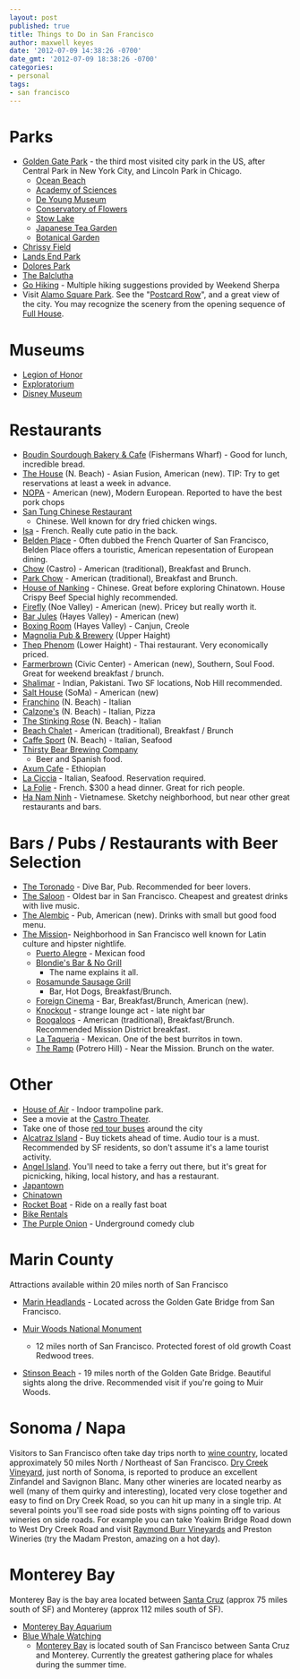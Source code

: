 ```yaml
---
layout: post
published: true
title: Things to Do in San Francisco
author: maxwell keyes
date: '2012-07-09 14:38:26 -0700'
date_gmt: '2012-07-09 18:38:26 -0700'
categories:
- personal
tags:
- san francisco
---
```


# Parks

* [Golden Gate Park](http://en.wikipedia.org/wiki/Golden_Gate_Park) - the third
  most visited city park in the US, after Central Park in New York City, and
  Lincoln Park in Chicago.
  * [Ocean Beach](http://en.wikipedia.org/wiki/Ocean_Beach,_San_Francisco,_California)
  * [Academy of Sciences](http://www.calacademy.org/)
  * [De Young Museum](http://deyoung.famsf.org/)
  * [Conservatory of Flowers](http://www.conservatoryofflowers.org/)
  * [Stow Lake](http://www.stowlakeboathouse.com/)
  * [Japanese Tea Garden](http://www.yelp.com/biz/japanese-tea-garden-san-francisco)
  * [Botanical Garden](http://en.wikipedia.org/wiki/San_Francisco_Botanical_Garden)
* [Chrissy Field](http://www.parksconservancy.org/visit/park-sites/crissy-field.html)
* [Lands End Park](http://en.wikipedia.org/wiki/Lands_End,_San_Francisco)
* [Dolores Park](http://en.wikipedia.org/wiki/Dolores_Park)
* [The Balclutha](http://en.wikipedia.org/wiki/Balclutha_(1886))
* [Go Hiking](http://www.weekendsherpa.com/activities/hike/san-francisco/) -
  Multiple hiking suggestions provided by Weekend Sherpa
* Visit
  [Alamo Square Park](http://en.wikipedia.org/wiki/Alamo_Square,_San_Francisco).
  See the
  "[Postcard Row](http://en.wikipedia.org/wiki/Painted_ladies#San_Francisco.27s_Painted_Ladies)",
  and a great view of the city. You may recognize the scenery from the opening
  sequence of [Full House](http://en.wikipedia.org/wiki/Full_House).

# Museums

* [Legion of Honor](http://legionofhonor.famsf.org/)
* [Exploratorium](http://en.wikipedia.org/wiki/Exploratorium)
* [Disney Museum](http://en.wikipedia.org/wiki/The_Walt_Disney_Family_Museum)

# Restaurants

* [Boudin Sourdough Bakery &amp; Cafe](http://www.yelp.com/biz/boudin-sourdough-bakery-and-cafe-san-francisco-17)
(Fishermans Wharf) - Good for lunch, incredible bread.
* [The House](http://www.yelp.com/biz/the-house-san-francisco) (N. Beach) -
  Asian Fusion, American (new). TIP: Try to get reservations at least a week in
  advance.
* [NOPA](http://www.yelp.com/biz/nopa-san-francisco) - American (new), Modern
  European. Reported to have the best pork chops
* [San Tung Chinese Restaurant](http://www.yelp.com/biz/san-tung-chinese-restaurant-san-francisco)
  - Chinese. Well known for dry fried chicken wings.
* [Isa](http://www.yelp.com/biz/isa-san-francisco) - French. Really cute patio
  in the back.
* [Belden Place](http://www.belden-place.com/) - Often dubbed the French Quarter
  of San Francisco, Belden Place offers a touristic, American repesentation of
  European dining.
* [Chow](http://www.yelp.com/biz/chow-san-francisco) (Castro) - American
  (traditional), Breakfast and Brunch.
* [Park Chow](http://www.yelp.com/biz/park-chow-san-francisco) - American
  (traditional), Breakfast and Brunch.
* [House of Nanking](http://www.yelp.com/biz/house-of-nanking-san-francisco) -
  Chinese. Great before exploring Chinatown. House Crispy Beef Special highly
  recommended.
* [Firefly](http://www.yelp.com/biz/firefly-san-francisco) (Noe Valley) -
  American (new). Pricey but really worth it.
* [Bar Jules](http://www.yelp.com/biz/bar-jules-san-francisco) (Hayes Valley) -
  American (new)
* [Boxing Room](http://www.yelp.com/biz/boxing-room-san-francisco) (Hayes
  Valley) - Canjun, Creole
* [Magnolia Pub & Brewery](http://www.yelp.com/biz/magnolia-pub-and-brewery-san-francisco) (Upper Haight)
* [Thep Phenom](http://www.yelp.com/biz/thep-phanom-thai-restaurant-san-francisco)
  (Lower Haight) - Thai restaurant. Very economically priced.
* [Farmerbrown](http://www.yelp.com/biz/farmerbrown-san-francisco-2) (Civic
  Center) - American (new), Southern, Soul Food. Great for weekend breakfast /
  brunch.
* [Shalimar](http://www.yelp.com/biz/shalimar-san-francisco-2) - Indian,
  Pakistani. Two SF locations, Nob Hill recommended.
* [Salt House](http://www.yelp.com/biz/salt-house-san-francisco) (SoMa) -
  American (new)
* [Franchino](http://www.yelp.com/biz/franchino-san-francisco) (N. Beach) -
  Italian
* [Calzone's](http://www.yelp.com/biz/calzones-pizza-cucina-san-francisco) (N.
  Beach) - Italian, Pizza
* [The Stinking Rose](http://www.yelp.com/biz/the-stinking-rose-san-francisco)
  (N. Beach) - Italian
* [Beach Chalet](http://www.yelp.com/biz/beach-chalet-san-francisco) - American
  (traditional), Breakfast / Brunch
* [Caffe Sport](http://www.yelp.com/biz/caffe-sport-san-francisco) (N. Beach) -
  Italian, Seafood
* [Thirsty Bear Brewing Company](http://www.yelp.com/biz/thirsty-bear-brewing-company-san-francisco)
  - Beer and Spanish food.
* [Axum Cafe](http://www.yelp.com/biz/axum-cafe-san-francisco) - Ethiopian
* [La Ciccia](http://www.yelp.com/biz/la-ciccia-san-francisco) - Italian,
  Seafood. Reservation required.
* [La Folie](http://www.yelp.com/biz/la-folie-san-francisco) - French. $300 a
  head dinner. Great for rich people.
* [Ha Nam Ninh](http://www.yelp.com/biz/ha-nam-ninh-san-francisco-2) -
  Vietnamese. Sketchy neighborhood, but near other great restaurants and bars.

# Bars / Pubs / Restaurants with Beer Selection

* [The Toronado](http://www.yelp.com/biz/toronado-san-francisco) - Dive Bar,
  Pub. Recommended for beer lovers.
* [The Saloon](http://en.wikipedia.org/wiki/The_Saloon) - Oldest bar in San
  Francisco. Cheapest and greatest drinks with live music.
* [The Alembic](http://www.yelp.com/biz/the-alembic-san-francisco) - Pub,
  American (new). Drinks with small but good food menu.
* [The Mission](http://en.wikipedia.org/wiki/Mission_District,_San_Francisco)-
  Neighborhood in San Francisco well known for Latin culture and hipster
  nightlife.
  * [Puerto Alegre](http://www.yelp.com/biz/puerto-alegre-san-francisco) -
    Mexican food
  * [Blondie's Bar &amp; No Grill](http://www.yelp.com/biz/blondies-bar-and-no-grill-san-francisco)
    - The name explains it all.
  * [Rosamunde Sausage Grill](http://www.yelp.com/biz/rosamunde-sausage-grill-san-francisco-2)
    - Bar, Hot Dogs, Breakfast/Brunch.
  * [Foreign Cinema](http://www.yelp.com/biz/foreign-cinema-san-francisco) -
    Bar, Breakfast/Brunch, American (new).
  * [Knockout](http://www.yelp.com/biz/knockout-san-francisco) - strange lounge
    act - late night bar
  * [Boogaloos](http://www.yelp.com/biz/boogaloos-san-francisco) - American
    (traditional), Breakfast/Brunch. Recommended Mission District breakfast.
  * [La Taqueria](http://www.yelp.com/biz/la-taqueria-san-francisco-2) -
    Mexican. One of the best burritos in town.
  * [The Ramp](http://www.yelp.com/biz/the-ramp-san-francisco) (Potrero Hill) -
    Near the Mission. Brunch on the water.

# Other

* [House of Air](http://www.houseofair.com/) - Indoor trampoline park.
* See a movie at the [Castro Theater](http://en.wikipedia.org/wiki/Castro_Theatre).
* Take one of those [red tour buses](http://bit.ly/NjHhWc) around the city
* [Alcatraz Island](http://en.wikipedia.org/wiki/Alcatraz_Island) - Buy tickets
  ahead of time. Audio tour is a must. Recommended by SF residents, so don't
  assume it's a lame tourist activity.
* [Angel Island](http://en.wikipedia.org/wiki/Angel_Island_(California)). You'll
  need to take a ferry out there, but it's great for picnicking, hiking, local
  history, and has a restaurant.
* [Japantown](http://en.wikipedia.org/wiki/Japantown,_San_Francisco)
* [Chinatown](http://en.wikipedia.org/wiki/Chinatown,_San_Francisco)
* [Rocket Boat](http://www.yelp.com/biz/rocket-boat-san-francisco-san-francisco) - Ride on a really fast boat
* [Bike Rentals](http://www.yelp.com/biz/san-francisco-bicycle-rentals-san-francisco)
* [The Purple Onion](http://www.yelp.com/biz/the-purple-onion-san-francisco) - Underground comedy club

# Marin County

Attractions available within 20 miles north of San Francisco

* [Marin Headlands](http://en.wikipedia.org/wiki/Marin_Headlands) - Located
  across the Golden Gate Bridge from San Francisco.

* [Muir Woods National Monument](http://en.wikipedia.org/wiki/Muir_Woods_National_Monument)
  - 12 miles north of San Francisco. Protected forest of old growth Coast
  Redwood trees.
* [Stinson Beach](http://en.wikipedia.org/wiki/Stinson_Beach,_California) - 19
  miles north of the Golden Gate Bridge. Beautiful sights along the drive.
  Recommended visit if you're going to Muir Woods.

# Sonoma / Napa

Visitors to San Francisco often take day trips north to
[wine country](http://en.wikipedia.org/wiki/Wine_Country_(California)), located
approximately 50 miles North / Northeast of San Francisco.
[Dry Creek Vineyard](http://www.drycreekvineyard.com/), just north of Sonoma, is
reported to produce an excellent Zinfandel and Savignon Blanc. Many other
wineries are located nearby as well (many of them quirky and interesting),
located very close together and easy to find on Dry Creek Road, so you can hit
up many in a single trip. At several points you'll see road side posts with
signs pointing off to various wineries on side roads. For example you can take
Yoakim Bridge Road down to West Dry Creek Road and visit
[Raymond Burr Vineyards](http://www.raymondburrvineyards.com/VisitUs-i-12-12.html)
and Preston Wineries (try the Madam Preston, amazing on a hot day).

# Monterey Bay

Monterey Bay is the bay area located between
[Santa Cruz](http://en.wikipedia.org/wiki/Santa_Cruz,_California) (approx 75
miles south of SF) and Monterey (approx 112 miles south of SF).

* [Monterey Bay Aquarium](ttp://en.wikipedia.org/wiki/Monterey_Bay_Aquarium)
* [Blue Whale Watching](http://www.grindtv.com/outdoor/blog/34084/blue+whale+gathering+off+monterey+nothing+short+of+spectacular/)
  - [Monterey Bay](http://en.wikipedia.org/wiki/Monterey_Bay) is located south
  of San Francisco between Santa Cruz and Monterey. Currently the greatest
  gathering place for whales during the summer time.
